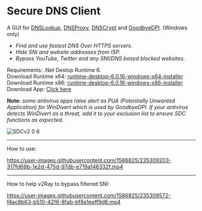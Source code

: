# Secure DNS Client
A GUI for [DNSLookup](https://github.com/ameshkov/dnslookup), [DNSProxy](https://github.com/AdguardTeam/dnsproxy), [DNSCrypt](https://github.com/DNSCrypt/dnscrypt-proxy) and [GoodbyeDPI](https://github.com/ValdikSS/GoodbyeDPI). (Windows only)

- *Find and use fastest DNS Over HTTPS servers.*
- *Hide SNI and website addresses from ISP.*
- *Bypass YouTube, Twitter and any SNI/DNS based blocked websites.*

Requirements: .Net Destop Runtime 6.<br>
Download Runtime x64: [runtime-desktop-6.0.16-windows-x64-installer](https://dotnet.microsoft.com/en-us/download/dotnet/thank-you/runtime-desktop-6.0.16-windows-x64-installer)<br>
Download Runtime x86: [runtime-desktop-6.0.16-windows-x86-installer](https://dotnet.microsoft.com/en-us/download/dotnet/thank-you/runtime-desktop-6.0.16-windows-x86-installer)<br>
Download App: [Click here](https://github.com/msasanmh/SecureDNSClient/releases)<br>

**Note:**
*some antivirus apps raise alert as PUA (Potentially Unwanted Application) for WinDivert which is used by GoodbyeDPI.*
*If your antivirus detects WinDivert as a threat, add it to your exclusion list to ensure SDC functions as expected.*

![SDCv2 0 6](https://user-images.githubusercontent.com/1586825/220970918-43face7b-3825-4b8e-98e5-a38122c7199a.jpg)

---
How to use:

https://user-images.githubusercontent.com/1586825/235309203-317fd69b-1e2d-475d-97db-e719a146332f.mp4

---
How to help v2Ray to bypass filtered SNI:

https://user-images.githubusercontent.com/1586825/235309572-f4ac8b63-b510-42f6-8fab-bf8a1eeff9d6.mp4
